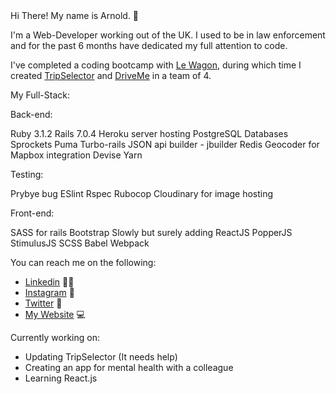 <ReadMe>
  Hi There! My name is Arnold. 👋

  I'm a Web-Developer working out of the UK. I used to be in law enforcement and for the past 6 months have dedicated my full attention to code.

  I've completed a coding bootcamp with <a href="https://www.lewagon.com/">Le Wagon</a>, during which time I created <a href="https://www.trips-selector.com/">TripSelector</a> and <a href="https://driveme-ajcj1.herokuapp.com/">DriveMe</a> in a team of 4.
  
 My Full-Stack:
  
  Back-end:
  
  Ruby 3.1.2
  Rails 7.0.4
  Heroku server hosting
  PostgreSQL Databases
  Sprockets
  Puma
  Turbo-rails
  JSON api builder - jbuilder
  Redis
  Geocoder for Mapbox integration
  Devise
  Yarn

Testing:
  
  Prybye bug
  ESlint
  Rspec
  Rubocop
  Cloudinary for image hosting

Front-end:

  SASS for rails
  Bootstrap
  Slowly but surely adding ReactJS 
  PopperJS
  StimulusJS
  SCSS
  Babel
  Webpack
  
  You can reach me on the following:
  <ul>
    <li>
    <a href="https://www.linkedin.com/in/arnoldcubicijones/">Linkedin</a> 🧑‍💻
    </li>
    <li>
    <a href="https://www.instagram.com/ajwebdesigns/">Instagram</a> 📸
    </li>
    <li>
    <a href="https://twitter.com/ArnoldCJones">Twitter</a> 🐥
    </li>
    <li>
    <a href="https://www.arnoldcjones.co.uk">My Website</a> 💻
    </li>
<!--     <li>
    <a href="https://www.malt.uk/profile/arnoldcubicijones">Find me on Malt</a> 💻
    </li> -->
  </ul>
  
  Currently working on:
  
  - Updating TripSelector (It needs help)
  - Creating an app for mental health with a colleague
  - Learning React.js
 
</ReadMe>

